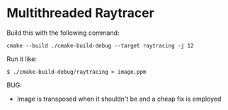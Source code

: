 # Multithreaded Raytracer

Build this with the following command:

`cmake --build ./cmake-build-debug --target raytracing -j 12`

Run it like:

`$ ./cmake-build-debug/raytracing > image.ppm`

BUG:
- Image is transposed when it shouldn't be and a cheap fix is employed